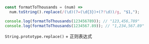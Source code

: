 ```JavaScript
const formatToThousands = (num) =>
  num.toString().replace(/(\d)(?=(\d{3})+(?!\d))/g, "$1,");

console.log(formatToThousands(123456789)); // "123,456,789"
console.log(formatToThousands(1234567.89)); // "1,234,567.89"
```

`String.prototype.replace()` + 正则表达式
